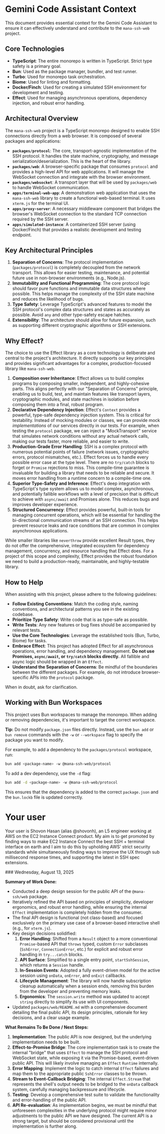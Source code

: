 # Gemini Code Assistant Context

This document provides essential context for the Gemini Code Assistant to ensure it can effectively understand and contribute to the `mana-ssh-web` project.

## Core Technologies

-   **TypeScript**: The entire monorepo is written in TypeScript. Strict type safety is a primary goal.
-   **Bun**: Used as the package manager, bundler, and test runner.
-   **Turbo**: Used for monorepo task orchestration.
-   **Biome**: Used for linting and formatting.
-   **Docker/Finch**: Used for creating a simulated SSH environment for development and testing.
-   **Effect**: Used for managing asynchronous operations, dependency injection, and robust error handling.

## Architectural Overview

The `mana-ssh-web` project is a TypeScript monorepo designed to enable SSH connections directly from a web browser. It is composed of several packages and applications:

-   **`packages/protocol`**: The core, transport-agnostic implementation of the SSH protocol. It handles the state machine, cryptography, and message serialization/deserialization. This is the heart of the library.
-   **`packages/web`**: A browser-specific package that consumes `protocol` and provides a high-level API for web applications. It will manage the WebSocket connection and integrate with the browser environment.
-   **`packages/websocket`**: A transport layer that will be used by `packages/web` to handle WebSocket communication.
-   **`apps/terminal-web-app`**: A demonstration web application that uses the `mana-ssh-web` library to create a functional web-based terminal. It uses `xterm.js` for the terminal UI.
-   **`apps/proxy-server`**: A necessary middleware component that bridges the browser's WebSocket connection to the standard TCP connection required by the SSH server.
-   **`apps/simulated-instance`**: A containerized SSH server (using Docker/Finch) that provides a realistic development and testing endpoint.

## Key Architectural Principles

1.  **Separation of Concerns**: The protocol implementation (`packages/protocol`) is completely decoupled from the network transport. This allows for easier testing, maintenance, and potential future use in non-browser environments (e.g., Node.js).
2.  **Immutability and Functional Programming**: The core protocol logic should favor pure functions and immutable data structures where possible. This helps manage the complexity of the SSH state machine and reduces the likelihood of bugs.
3.  **Type Safety**: Leverage TypeScript's advanced features to model the SSH protocol's complex data structures and states as accurately as possible. Avoid `any` and other type-safety escape hatches.
4.  **Extensibility**: The architecture should allow for future expansion, such as supporting different cryptographic algorithms or SSH extensions.

## Why Effect?

The choice to use the Effect library as a core technology is deliberate and central to the project's architecture. It directly supports our key principles and provides significant advantages for a complex, production-focused library like `mana-ssh-web`.

1.  **Composition over Inheritance**: Effect allows us to build complex programs by composing smaller, independent, and highly-cohesive parts. This aligns perfectly with our "Separation of Concerns" principle, enabling us to build, test, and maintain features like transport layers, cryptographic modules, and state machines in isolation before composing them into a final, robust program.
2.  **Declarative Dependency Injection**: Effect's `Context` provides a powerful, type-safe dependency injection system. This is critical for testability. Instead of mocking modules or classes, we can provide mock *implementations* of our services directly in our tests. For example, when testing the `protocol` package, we can inject a "MockTransport" service that simulates network conditions without any actual network calls, making our tests faster, more reliable, and easier to write.
3.  **Production-Grade Error Handling**: SSH is a complex protocol with numerous potential points of failure (network issues, cryptographic errors, protocol mismatches, etc.). Effect forces us to handle every possible error case at the type level. There are no `try/catch` blocks to forget or `Promise` rejections to miss. This compile-time guarantee is invaluable for building a library that needs to be reliable and secure. It moves error handling from a runtime concern to a compile-time one.
4.  **Superior Type-Safety and Inference**: Effect's deep integration with TypeScript's type system allows us to model complex, asynchronous, and potentially fallible workflows with a level of precision that is difficult to achieve with `async/await` and Promises alone. This reduces bugs and improves developer experience.
5.  **Structured Concurrency**: Effect provides powerful, built-in tools for managing concurrent operations, which will be essential for handling the bi-directional communication streams of an SSH connection. This helps prevent resource leaks and race conditions that are common in complex asynchronous applications.

While smaller libraries like `neverthrow` provide excellent Result types, they do not offer the comprehensive, integrated ecosystem for dependency management, concurrency, and resource handling that Effect does. For a project of this scope and complexity, Effect provides the robust foundation we need to build a production-ready, maintainable, and highly-testable library.

## How to Help

When assisting with this project, please adhere to the following guidelines:

-   **Follow Existing Conventions**: Match the coding style, naming conventions, and architectural patterns you see in the existing codebase.
-   **Prioritize Type Safety**: Write code that is as type-safe as possible.
-   **Write Tests**: Any new features or bug fixes should be accompanied by relevant tests.
-   **Use the Core Technologies**: Leverage the established tools (Bun, Turbo, Biome) for tasks.
-   **Embrace Effect**: This project has adopted Effect for all asynchronous operations, error handling, and dependency management. **Do not use Promises, `async/await`, or `try/catch` blocks directly.** All fallible and async logic should be wrapped in an `Effect`.
-   **Understand the Separation of Concerns**: Be mindful of the boundaries between the different packages. For example, do not introduce browser-specific APIs into the `protocol` package.

When in doubt, ask for clarification.

## Working with Bun Workspaces

This project uses Bun workspaces to manage the monorepo. When adding or removing dependencies, it's important to target the correct workspace.

**Tip:** Do not modify `package.json` files directly. Instead, use the `bun add` or `bun remove` commands with the `-w` or `--workspace` flag to specify the package you want to modify.

For example, to add a dependency to the `packages/protocol` workspace, run:

```sh
bun add <package-name> -w @mana-ssh-web/protocol
```

To add a dev dependency, use the `-d` flag:

```sh
bun add -d <package-name> -w @mana-ssh-web/protocol
```

This ensures that the dependency is added to the correct `package.json` and the `bun.lockb` file is updated correctly.

# Your user

Your user is Shovon Hasan (alias @shovonh), an L5 engineer working at AWS on the EC2 Instance Connect product. My aim is to get promoted by finding ways to make EC2 Instance Connect the best SSH + terminal interface on earth and I aim to do this by upholding AWS' strict security standards while simultaneously finding ways to improve the UX through sub millisecond response times, and supporting the latest in SSH spec extensions.

<memory-bank>
### Wednesday, August 13, 2025

**Summary of Work Done:**

-   Conducted a deep design session for the public API of the `@mana-ssh/web` package.
-   Iteratively refined the API based on principles of simplicity, developer ergonomics, and robust error handling, while ensuring the internal `Effect` implementation is completely hidden from the consumer.
-   The final API design is functional (not class-based) and focused exclusively on the primary use case of a browser-based interactive shell (e.g., for `xterm.js`).
-   Key design decisions solidified:
    1.  **Error Handling**: Shifted from a `Result` object to a more conventional `Promise`-based API that `throws` typed, custom `Error` subclasses (`SshError`, `ConnectionError`, etc.) for explicit and robust error handling in `try...catch` blocks.
    2.  **API Surface**: Simplified to a single entry point, `startSshSession`, which returns a `Session` handle.
    3.  **In-Session Events**: Adopted a fully event-driven model for the active session using `onData`, `onError`, and `onExit` callbacks.
    4.  **Lifecycle Management**: The library will now handle subscription cleanup automatically when a session ends, removing this burden from the developer and preventing memory leaks.
    5.  **Ergonomics**: The `session.write` method was updated to accept `string` directly to simplify its use with UI components.
-   Updated `packages/web/README.md` with a comprehensive document detailing the final public API, its design principles, rationale for key decisions, and a clear usage example.

**What Remains To Be Done / Next Steps:**

1.  **Implementation**: The public API is now designed, but the underlying implementation needs to be built.
2.  **Effect-to-Promise Bridge**: The core implementation task is to create the internal "bridge" that uses `Effect` to manage the SSH protocol and WebSocket state, while exposing it via the Promise-based, event-driven public API. This will likely involve managing an `Effect` `Runtime` internally.
3.  **Error Mapping**: Implement the logic to catch internal `Effect` failures and map them to the appropriate public `SshError` classes to be thrown.
4.  **Stream to Event-Callback Bridging**: The internal `Effect.Stream` that represents the shell's output needs to be bridged to the `onData` callback system, carefully managing backpressure and lifecycle.
5.  **Testing**: Develop a comprehensive test suite to validate the functionality and error-handling of the public API.
6.  **API Re-evaluation**: As implementation begins, we must be mindful that unforeseen complexities in the underlying protocol might require minor adjustments to the public API we have designed. The current API is a strong target, but should be considered provisional until the implementation is further along.
</memory-bank>